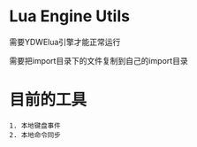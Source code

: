 # Lua Engine Utils

需要YDWElua引擎才能正常运行

需要把import目录下的文件复制到自己的import目录

# 目前的工具

    1. 本地键盘事件
    2. 本地命令同步
